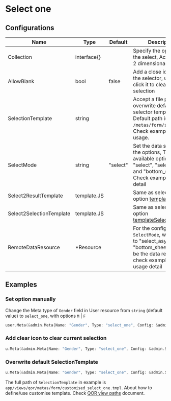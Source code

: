 # Select one

## Configurations

| Name | Type | Default | Description |
| --- | --- | --- | --- |
| Collection | interface{} |  | Specify the options of the select, Accept 1 or 2 dimensional array |
| AllowBlank | bool | false | Add a close icon beside the selector, user could click it to clear current selection |
| SelectionTemplate | string |  | Accept a file path to overwrite default selector template. Default path is `/metas/form/select_one`. Check examples for usage. |
| SelectMode | string | "select" | Set the data source of the options, Three available options "select", "select_async" and "bottom_sheet". Check examples for detail |
| Select2ResultTemplate | template.JS |  | Same as select2's option [templateResult](https://select2.github.io/options.html#can-i-change-how-the-placeholder-looks) |
| Select2SelectionTemplate | template.JS |  | Same as select2's option [templateSelection](https://select2.github.io/options.html#templateSelection) |
| RemoteDataResource | *Resource |  | For the configuration `SelectMode`, when it set to "select_async" or "bottom_sheet", this will be the data resource, check examples for usage detail |

## Examples

### Set option manually

Change the Meta type of `Gender` field in User resource from `string` (default value) to `select_one`, with options `M` | `F`

```go
user.Meta(&admin.Meta{Name: "Gender", Type: "select_one", Config: &admin.SelectOneConfig{Collection: []string{"M", "F"}}})
```

### Add clear icon to clear current selection

```go
u.Meta(&admin.Meta{Name: "Gender", Type: "select_one", Config: &admin.SelectOneConfig{Collection: []string{"M", "F"}, AllowBlank: true}})
```

### Overwrite default SelectionTemplate

```go
u.Meta(&admin.Meta{Name: "Gender", Type: "select_one", Config: &admin.SelectOneConfig{Collection: []string{"M", "F"}, SelectionTemplate: "metas/form/customised_select_one.tmpl"}})
```

The full path of `SelectionTemplate` in example is `app/views/qor/metas/form/customised_select_one.tmpl`. About how to define/use customise template. Check [QOR view paths](../chapter2/theme.md#customize-views) document.
